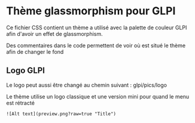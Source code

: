 # Thème glassmorphism pour GLPI

Ce fichier CSS contient un thème a utilisé avec la palette de couleur GLPI afin d'avoir un effet de glassmorphism.

Des commentaires dans le code permettent de voir où est situé le thème afin de changer le fond

## Logo GLPI

Le logo peut aussi être changé au chemin suivant : glpi/pics/logo

Le thème utilise un logo classique et une version mini pour quand le menu est rétracté

```
![Alt text](preview.png?raw=true "Title")
```



#### 
